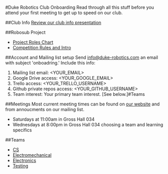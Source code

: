 #Duke Robotics Club Onboarding
Read through all this stuff before you attend your first meeting to get up to speed on our club.

##Club Info
[Review our club info presentation](https://docs.google.com/presentation/d/1RQIc8EldAAQ99REkC855iQFCckuUpZWeVAmKTiiDbf4/edit#slide=id.p)

##Robosub Project
- [Project Roles Chart](https://docs.google.com/presentation/d/1t-EDT5PghlroS16bt0Be6txdHSr_BEzqeh3mPqnBaJg/edit#slide=id.p4)
- [Competition Rules and Intro](http://higherlogicdownload.s3.amazonaws.com/AUVSI/fb9a8da0-2ac8-42d1-a11e-d58c1e158347/UploadedFiles/RoboSub%20Competition%20Official%20Rules%20and%20Mission%20-%202015.pdf)

##Account and Mailing list setup
Send info@duke-robotics.com an email with subject 'onboadring.' Include this info:

1. Mailing list email: <YOUR_EMAIL>
2. Google Drive access: <YOUR_GOOGLE_EMAIL>
3. Trello access: <YOUR_TRELLO_USERNAME>
4. Github private repos access: <YOUR_GITHUB_USERNAME>
5. Team interest: Your primary team interest. [See below.]#Teams

##Meetings
Most current meeting times can be found on [our website](http://duke-robotics.com) and from annoucments on our mailing list.
- Saturdays at 11:00am in Gross Hall 034
- Wednesdays at 8:00pm in Gross Hall 034
choosing a team and learning specifics

##Teams
- [CS](https://github.com/DukeRobotics/Onboarding/tree/master/CS#robosub-cs-onboarding)
- [Electromechanical](https://github.com/DukeRobotics/Onboarding/tree/master/Electromechanical#robosub-electromechanical-onboarding)
- [Electronics](https://github.com/DukeRobotics/Onboarding/blob/master/Electronics/README.md#robosub-electronics-onboarding)
- [Testing](https://github.com/DukeRobotics/Onboarding/tree/master/Testing#robosub-testing-onboarding)
